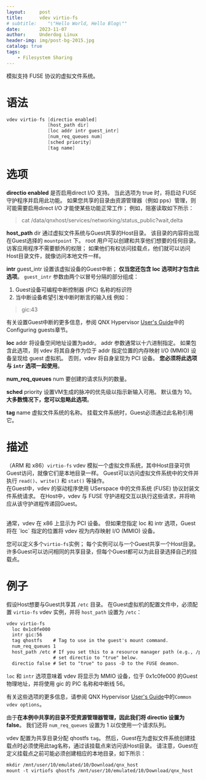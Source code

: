 ```yaml
---
layout:     post
title:      vdev virtio-fs
# subtitle:    "\"Hello World, Hello Blog\""
date:       2023-11-07
author:     Underdog Linux
header-img: img/post-bg-2015.jpg
catalog: true
tags:
    - Filesystem Sharing
---
```


模拟支持 FUSE 协议的虚拟文件系统。

# 语法
```h
vdev virtio-fs [directio enabled]
               [host_path dir]
               [loc addr intr guest_intr]
               [num_req_queues num]
               [sched priority]
               [tag name]
```

# 选项
**directio enabled**
是否启用direct I/O 支持。 
当此选项为 true 时，将启动 FUSE 守护程序并启用此功能。 
如果您共享的目录由资源管理器（例如 pps）管理，则可能需要启用direct I/O 才能使某些功能正常工作； 例如，阻塞读取如下所示：
> cat /data/qnxhost/services/networking/status_public?wait,delta

**host_path** dir
通过虚拟文件系统与Guest共享的Host目录。 
该目录的内容将出现在Guest选择的 `mountpoint` 下。
root 用户可以创建和共享他们想要的任何目录。 访客应用程序不需要额外的权限； 如果他们有权访问挂载点，他们就可以访问Host目录文件，就像访问本地文件一样。

**intr** guest_intr
设置该虚拟设备的Guest中断； **仅当您还包含 loc 选项时才包含此选项**。
`guest_intr` 参数由两个以冒号分隔的部分组成：
1. Guest设备可编程中断控制器 (PIC) 名称的标识符
2. 当中断设备希望引发中断时断言的输入线
例如：
> gic:43

有关设置Guest中断的更多信息，参阅 QNX Hypervisor [User's Guide](https://www.qnx.com/developers/docs/7.1/com.qnx.doc.hypervisor.user/topic/about.html)中的Configuring guests章节。

**loc** addr
将设备空间地址设置为addr。 addr 参数通常以十六进制指定。
如果包含此选项，则 vdev 将其自身作为位于 addr 指定位置的内存映射 I/O (MMIO) 设备呈现给 guest 虚拟机。 
否则，vdev 将自身呈现为 PCI 设备。
**您必须将此选项与 `intr` 选项一起使用**。

**num_req_queues** num
要创建的请求队列的数量。

**sched** priority
设置VM生成的脉冲的优先级以指示新输入可用。 
默认值为 10。
**大多数情况下，您可以忽略此选项**。

**tag** name
虚拟文件系统的名称。 
挂载文件系统时，Guest必须通过此名称引用它。

# 描述
（ARM 和 x86）`virtio-fs` vdev 模拟一个虚拟文件系统，其中Host目录可供Guest访问，就像它们是本地目录一样。
Guest可以访问虚拟文件系统中的文件并执行 `read()`、`write()` 和 `stat()` 等操作。 
<br />
在Guest中，vdev 的驱动程序使用 USerspace 中的文件系统 (FUSE) 协议封装文件系统请求。 
在Host中，vdev 与 FUSE 守护进程交互以执行这些请求，并将响应从该守护进程传递回Guest。

<br />
通常，vdev 在 x86 上显示为 PCI 设备。 
但如果您指定 loc 和 intr 选项，Guest将在 `loc` 指定的位置将 vdev 视为内存映射 I/O (MMIO) 设备。

您可以定义多个`virtio-fs`实例； 
每个实例可以与一个Guest共享一个Host目录。 
许多Guest可以访问相同的共享目录，但每个Guest都可以为此目录选择自己的挂载点。

# 例子
假设Host想要与Guest共享其 `/etc` 目录。 
在Guest虚拟机的配置文件中，必须配置 `virtio-fs` vdev 实例，并将 `host_path` 设置为 `/etc`：
```markdown
vdev virtio-fs
  loc 0x1c0fe000
  intr gic:56
  tag qhostfs    # Tag to use in the guest's mount command.
  num_req_queues 1
  host_path /etc # If you set this to a resource manager path (e.g., /pps),
                 # set directio to "true" below.
  directio false # Set to "true" to pass -D to the FUSE deamon.
```

`loc` 和 `intr` 选项意味着 vdev 将显示为 MMIO 设备，位于 0x1c0fe000 的Guest物理地址，并将使用 gic 的 PIC 名称和中断线 56。

有关这些选项的更多信息，请参阅 QNX Hypervisor [User's Guide](https://www.qnx.com/developers/docs/7.1/com.qnx.doc.hypervisor.user/topic/about.html)中的`Common vdev options`。

由于**在本例中共享的目录不受资源管理器管理，因此我们将 directio 设置为 false**。 
我们还将 `num_req_queues` 设置为 1 以仅使用一个请求队列。

vdev 配置为共享目录分配 qhostfs `tag`。
然后，Guest在为虚拟文件系统创建挂载点时必须使用此tag名称，通过该挂载点来访问该Host目录。 
请注意，Guest在定义挂载点之前可能必须创建相应的本地目录，如下所示：
```markdown
mkdir /mnt/user/10/emulated/10/Download/qnx_host
mount -t virtiofs qhostfs /mnt/user/10/emulated/10/Download/qnx_host
```
